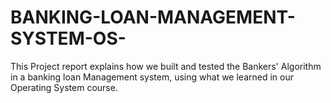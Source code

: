 # BANKING-LOAN-MANAGEMENT-SYSTEM-OS-
This  Project report explains how we built and tested the Bankers' Algorithm in a  banking loan Management system, using what we learned in our Operating System course.

